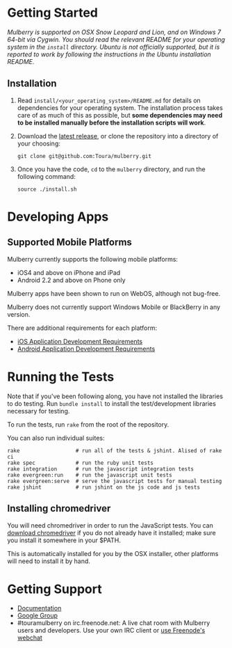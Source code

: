 # Getting Started

*Mulberry is supported on OSX Snow Leopard and Lion, and on Windows 7 64-bit
via Cygwin. You should read the relevant README for your operating system in
the `install` directory. Ubuntu is not officially supported, but it is reported
to work by following the instructions in the Ubuntu installation README.*

## Installation

1. Read `install/<your_operating_system>/README.md` for details on dependencies
  for your operating system. The installation process takes care of as much of
  this as possible, but **some dependencies may need to be installed manually
  before the installation scripts will work**.
2. Download the [latest release](https://github.com/Toura/mulberry/tags), or
  clone the repository into a directory of your choosing:

    `git clone git@github.com:Toura/mulberry.git`

3. Once you have the code, `cd` to the `mulberry` directory, and run the following
command:

    `source ./install.sh`

# Developing Apps

## Supported Mobile Platforms

Mulberry currently supports the following mobile platforms:

- iOS4 and above on iPhone and iPad
- Android 2.2 and above on Phone only

Mulberry apps have been shown to run on WebOS, although not bug-free.

Mulberry does not currently support Windows Mobile or BlackBerry in any version.

There are additional requirements for each platform:

- [iOS Application Development Requirements](https://github.com/Toura/mulberry/wiki/Requirements-for-Developing-iOS-Apps)
- [Android Application Development Requirements](https://github.com/Toura/mulberry/wiki/Requirements-for-Developing-Android-Apps)

# Running the Tests

Note that if you've been following along, you have not installed the libraries
to do testing. Run `bundle install` to install the test/development libraries necessary
for testing.

To run the tests, run `rake` from the root of the repository.

You can also run individual suites:

    rake                  # run all of the tests & jshint. Alised of rake ci
    rake spec			  # run the ruby unit tests
    rake integration      # run the javascript integration tests
    rake evergreen:run    # run the javascript unit tests
    rake evergreen:serve  # serve the javascript tests for manual testing
    rake jshint           # run jshint on the js code and js tests

## Installing chromedriver

You will need chromedriver in order to run the JavaScript tests. You can
[download chromedriver](http://code.google.com/p/chromium/downloads/list)
if you do not already have it installed; make sure you install it somewhere in your $PATH.

This is automatically installed for you by the OSX installer, other platforms
will need to install it by hand.

# Getting Support

- [Documentation](https://github.com/toura/mulberry/wiki)
- [Google Group](https://groups.google.com/forum/#!forum/toura-mulberry)
- #touramulberry on irc.freenode.net: A live chat room with Mulberry users and
  developers. Use your own IRC client or [use Freenode's webchat](http://webchat.freenode.net/)

